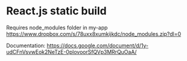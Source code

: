 # React.js static build

Requires node_modules folder in my-app
https://www.dropbox.com/s/78uxx8xumkijkdc/node_modules.zip?dl=0

Documentation:
https://docs.google.com/document/d/1y-udCFnVsvwEok2NeTzE-0plovoorSfQVp3MRrQuOaA/
